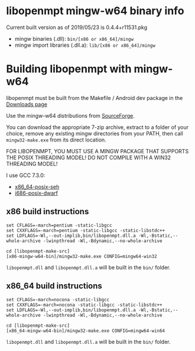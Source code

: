 # libopenmpt mingw-w64 binary info

Current built version as of 2019/05/23 is 0.4.4+r11531.pkg

* mingw binaries (.dll): `bin/[x86 or x86_64]/mingw`
* mingw import libraries (.dll.a): `lib/[x86 or x86_64]/mingw`

# Building libopenmpt with mingw-w64

libopenmpt must be built from the Makefile / Android dev package in the
[Downloads page](https://lib.openmpt.org/libopenmpt/download/#all-downloads)

Use the mingw-w64 distributions from
[SourceForge](https://sourceforge.net/projects/mingw-w64/files/#readme).

You can download the appropriate 7-zip archive, extract to a folder of
your choice, remove any existing mingw directories from your PATH,
then call `mingw32-make.exe` from its direct location.

FOR LIBOPENMPT, YOU MUST USE A MINGW PACKAGE THAT SUPPORTS THE POSIX
THREADING MODEL! DO NOT COMPILE WITH A WIN32 THREADING MODEL!

I use GCC 7.3.0:

* [x86_64-posix-seh](https://sourceforge.net/projects/mingw-w64/files/Toolchains%20targetting%20Win64/Personal%20Builds/mingw-builds/7.3.0/threads-posix/seh/x86_64-7.3.0-release-posix-seh-rt_v5-rev0.7z)
* [i686-posix-dwarf](https://sourceforge.net/projects/mingw-w64/files/Toolchains%20targetting%20Win32/Personal%20Builds/mingw-builds/7.3.0/threads-posix/dwarf/i686-7.3.0-release-posix-dwarf-rt_v5-rev0.7z)

## x86 build instructions

```
set CFLAGS=-march=pentium -static-libgcc
set CXXFLAGS=-march=pentium -static-libgcc -static-libstdc++
set LDFLAGS=-Wl,--out-implib,bin/libopenmpt.dll.a -Wl,-Bstatic,--whole-archive -lwinpthread -Wl,-Bdynamic,--no-whole-archive

cd [libopenmpt-make-src]
[x86-mingw-w64-bin]/mingw32-make.exe CONFIG=mingw64-win32
```

`libopenmpt.dll` and `libopenmpt.dll.a` will be built in the
`bin/` folder.

## x86_64 build instructions

```
set CFLAGS=-march=nocona -static-libgcc
set CXXFLAGS=-march=nocona -static-libgcc -static-libstdc++
set LDFLAGS=-Wl,--out-implib,bin/libopenmpt.dll.a -Wl,-Bstatic,--whole-archive -lwinpthread -Wl,-Bdynamic,--no-whole-archive

cd [libopenmpt-make-src]
[x86_64-mingw-w64-bin]/mingw32-make.exe CONFIG=mingw64-win64
```

`libopenmpt.dll` and `libopenmpt.dll.a` will be built in the
`bin/` folder.